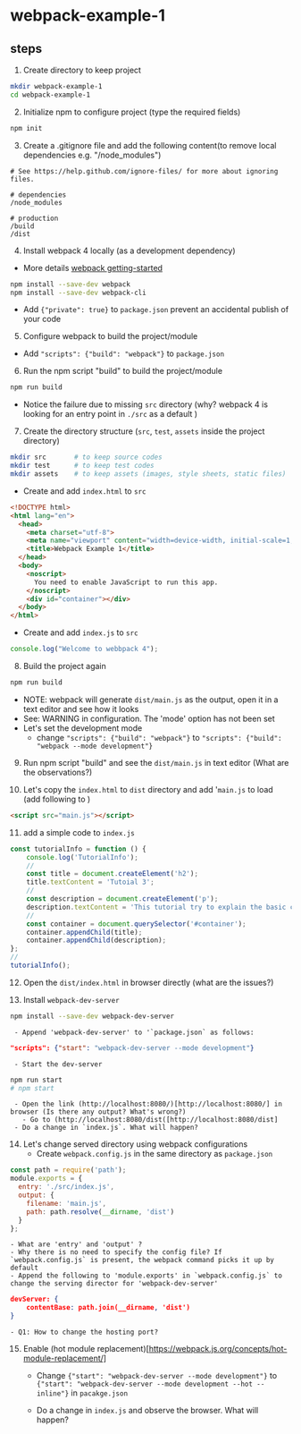 # webpack-example-1


## steps

1. Create directory to keep project
```bash
mkdir webpack-example-1  
cd webpack-example-1
```

2. Initialize npm to configure project (type the required fields)
```bash
npm init
```

3. Create a .gitignore file and add the following content(to remove local dependencies e.g. "/node_modules")
```
# See https://help.github.com/ignore-files/ for more about ignoring files.

# dependencies
/node_modules

# production
/build
/dist
```

4. Install webpack 4 locally (as a development dependency)
 - More details [webpack getting-started](https://webpack.js.org/guides/getting-started/)
```bash
npm install --save-dev webpack
npm install --save-dev webpack-cli
```

 - Add `{"private": true}` to `package.json` prevent an accidental publish of your code

5. Configure webpack to build the project/module
 - Add `"scripts": {"build": "webpack"}` to `package.json`

6. Run the npm script "build" to build the project/module
```bash
npm run build
```

 - Notice the failure due to missing `src` directory (why? webpack 4 is looking for an entry point in `./src` as a default )

7. Create the directory structure (`src`, `test`, `assets` inside the project directory)
```bash
mkdir src  		# to keep source codes
mkdir test 		# to keep test codes
mkdir assets	# to keep assets (images, style sheets, static files)
```

 - Create and add `index.html` to `src`
```html
<!DOCTYPE html>
<html lang="en">
  <head>
    <meta charset="utf-8">
    <meta name="viewport" content="width=device-width, initial-scale=1, shrink-to-fit=no">
    <title>Webpack Example 1</title>
  </head>
  <body>
    <noscript>
      You need to enable JavaScript to run this app.
    </noscript>
    <div id="container"></div>
  </body>
</html>
```

 - Create and add `index.js` to `src`
```javascript
console.log("Welcome to webbpack 4");
```

8. Build the project again
```bash
npm run build
```

   - NOTE: webpack will generate `dist/main.js` as the output, open it in a text editor and see how it looks
   - See: WARNING in configuration. The 'mode' option has not been set
   - Let's set the development mode
     - change `"scripts": {"build": "webpack"}` to `"scripts": {"build": "webpack --mode development"}`

9. Run npm script "build" and see the `dist/main.js` in text editor (What are the observations?)

10. Let's copy the `index.html` to `dist` directory and add '`main.js` to load (add following to <body>)
```html
<script src="main.js"></script>
```
11. add a simple code to `index.js`
```javascript
const tutorialInfo = function () {
	console.log('TutorialInfo');
	//
	const title = document.createElement('h2');
	title.textContent = 'Tutoial 3';
	//
	const description = document.createElement('p');
	description.textContent = 'This tutorial try to explain the basic concepts of JS build tools';
	//
	const container = document.querySelector('#container');
	container.appendChild(title);
	container.appendChild(description);
};
//
tutorialInfo();
```	

12. Open the `dist/index.html` in browser directly (what are the issues?)

13. Install `webpack-dev-server`
```bash
npm install --save-dev webpack-dev-server
```

     - Append 'webpack-dev-server' to '`package.json` as follows:
```json
"scripts": {"start": "webpack-dev-server --mode development"}
```

     - Start the dev-server
```bash
npm run start
# npm start
```
     - Open the link (http://localhost:8080/)[http://localhost:8080/] in browser (Is there any output? What's wrong?)
	   - Go to (http://localhost:8080/dist([http://localhost:8080/dist]
     - Do a change in `index.js`. What will happen?

14. Let's change served directory using webpack configurations
    - Create `webpack.config.js` in the same directory as `package.json`

```javascript
const path = require('path');
module.exports = {
  entry: './src/index.js',
  output: {
    filename: 'main.js',
    path: path.resolve(__dirname, 'dist')
  }
};
```
    - What are 'entry' and 'output' ?
    - Why there is no need to specify the config file? If `webpack.config.js` is present, the webpack command picks it up by default
    - Append the following to 'module.exports' in `webpack.config.js` to change the serving director for 'webpack-dev-server'
```json
devServer: {
	contentBase: path.join(__dirname, 'dist')
}
```
    - Q1: How to change the hosting port?

15. Enable (hot module replacement)[https://webpack.js.org/concepts/hot-module-replacement/]
    - Change `{"start": "webpack-dev-server --mode development"}` to `{"start": "webpack-dev-server --mode development --hot --inline"}` in `pacakge.json`

    - Do a change in `index.js` and observe the browser. What will happen?


